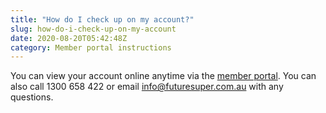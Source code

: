 ```yaml
---
title: "How do I check up on my account?"
slug: how-do-i-check-up-on-my-account
date: 2020-08-20T05:42:48Z
category: Member portal instructions
---
```


You can view your account online anytime via the [member portal](https://portal.myfuturesuper.com.au/). You can also call 1300 658 422 or email [info@futuresuper.com.au](mailto:info@futuresuper.com.au) with any questions.
